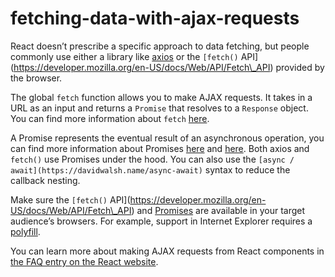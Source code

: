 fetching-data-with-ajax-requests
================================

React doesn’t prescribe a specific approach to data fetching, but people commonly use either a library like [axios](https://github.com/axios/axios) or the `[fetch()` API\](https://developer.mozilla.org/en-US/docs/Web/API/Fetch\_API) provided by the browser.

The global `fetch` function allows you to make AJAX requests. It takes in a URL as an input and returns a `Promise` that resolves to a `Response` object. You can find more information about `fetch` [here](https://developer.mozilla.org/en-US/docs/Web/API/Fetch_API/Using_Fetch).

A Promise represents the eventual result of an asynchronous operation, you can find more information about Promises [here](https://www.promisejs.org/) and [here](https://developer.mozilla.org/en-US/docs/Web/JavaScript/Reference/Global_Objects/Promise). Both axios and `fetch()` use Promises under the hood. You can also use the `[async / await](https://davidwalsh.name/async-await)` syntax to reduce the callback nesting.

Make sure the `[fetch()` API\](https://developer.mozilla.org/en-US/docs/Web/API/Fetch\_API) and [Promises](https://developer.mozilla.org/en-US/docs/Web/JavaScript/Reference/Global_Objects/Promise) are available in your target audience’s browsers. For example, support in Internet Explorer requires a [polyfill](https://github.com/facebook/create-react-app/blob/master/packages/react-app-polyfill/README.md).

You can learn more about making AJAX requests from React components in [the FAQ entry on the React website](https://reactjs.org/docs/faq-ajax.html).
